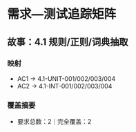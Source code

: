 # 需求—测试追踪矩阵

## 故事：4.1 规则/正则/词典抽取

### 映射

- AC1 → 4.1-UNIT-001/002/003/004
- AC2 → 4.1-INT-001/002/003/004

### 覆盖摘要

- 要求总数：2｜完全覆盖：2

